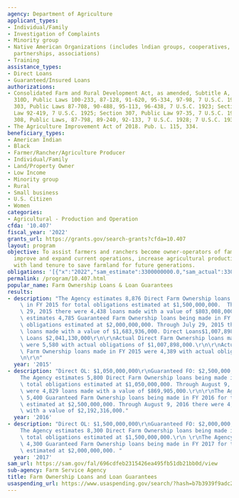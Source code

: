 ```yaml
---
agency: Department of Agriculture
applicant_types:
- Individual/Family
- Investigation of Complaints
- Minority group
- Native American Organizations (includes lndian groups, cooperatives, corporations,
  partnerships, associations)
- Training
assistance_types:
- Direct Loans
- Guaranteed/Insured Loans
authorizations:
- Consolidated Farm and Rural Development Act, as amended, Subtitle A, Sections 302,
  310D, Public Laws 100-233, 87-128, 91-620, 95-334, 97-98, 7 U.S.C. 1922; Section
  303, Public Laws 87-708, 90-488, 95-113, 96-438, 7 U.S.C. 1923; Section 305, Public
  Law 92-419, 7 U.S.C. 1925; Section 307, Public Law 97-35, 7 U.S.C. 1927; Section
  308, Public Laws, 87-798, 89-240, 92-133, 7 U.S.C. 1928; 7 U.S.C. 1934.
- The Agriculture Improvement Act of 2018. Pub. L. 115, 334.
beneficiary_types:
- American Indian
- Black
- Farmer/Rancher/Agriculture Producer
- Individual/Family
- Land/Property Owner
- Low Income
- Minority group
- Rural
- Small business
- U.S. Citizen
- Women
categories:
- Agricultural - Production and Operation
cfda: '10.407'
fiscal_year: '2022'
grants_url: https://grants.gov/search-grants?cfda=10.407
layout: program
objective: To assist farmers and ranchers become owner-operators of family farms,
  improve and expand current operations, increase agricultural productivity, and assist
  with land tenure to save farmland for future generations.
obligations: '[{"x":"2022","sam_estimate":3300000000.0,"sam_actual":3300000000.0,"usa_spending_actual":0.0},{"x":"2023","sam_estimate":3500000000.0,"sam_actual":0.0,"usa_spending_actual":0.0},{"x":"2024","sam_estimate":3500000000.0,"sam_actual":0.0,"usa_spending_actual":0.0}]'
permalink: /program/10.407.html
popular_name: Farm Ownership Loans & Loan Guarantees
results:
- description: "The Agency estimates 8,876 Direct Farm Ownership loans being made\
    \ in FY 2015 for total obligations estimated at $1,500,000,000.  Through July\
    \ 29, 2015 there were 4,438 loans made with a value of $803,008,000.\r\nThe Agency\
    \ estimates 4,785 Guaranteed Farm Ownership loans being made in FY 2015 for total\
    \ obligations estimated at $2,000,000,000. Through July 29, 2015 there were 3.634\
    \ loans made with a value of $1,683,936,000. Direct Loans$1,007,898,000\r\nGuaranteed\
    \ Loans $2,041,130,000\r\n\r\nActual Direct Farm Ownership loans made in FY 2015\
    \ were 5,580 with actual obligations of $1,007,898,000.\r\n\r\nActual Guaranteed\
    \ Farm Ownership loans made in FY 2015 were 4,389 with actual obligations of $2,041,130,000.\r\
    \n\r\n"
  year: '2015'
- description: "Direct OL: $1,050,000,000\r\nGuaranteed FO: $2,500,000,000\r\n\r\n\
    The Agency estimates 5,800 Direct Farm Ownership loans being made in FY 2016 for\
    \ total obligations estimated at $1,050,000,000. Through August 9, 2016 there\
    \ were 4,829 loans made with a value of $869,905,000.\r\n\r\nThe Agency estimates\
    \ 5,400 Guaranteed Farm Ownership loans being made in FY 2016 for total obligations\
    \ estimated at $2,500,000,000. Through August 9, 2016 there were 4,465 loans made\
    \ with a value of $2,192,316,000."
  year: '2016'
- description: "Direct OL: $1,500,000,000\r\nGuaranteed FO: $2,000,000,000\r\n\r\n\
    The Agency estimates 8,300 Direct Farm Ownership loans being made in FY 2017 for\
    \ total obligations estimated at $1,500,000,000.\r\n \r\nThe Agency estimates\
    \ 4,300 Guaranteed Farm Ownership loans being made in FY 2017 for total obligations\
    \ estimated at $2,000,000,000. "
  year: '2017'
sam_url: https://sam.gov/fal/696cdfeb2315426ea495fb51db21bb0d/view
sub-agency: Farm Service Agency
title: Farm Ownership Loans and Loan Guarantees
usaspending_url: https://www.usaspending.gov/search/?hash=b7b3939f9adc21de80e0566cf955ab77
---
```

